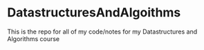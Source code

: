 # DatastructuresAndAlgoithms
This is the repo for all of my code/notes for my Datastructures and Algorithms course

